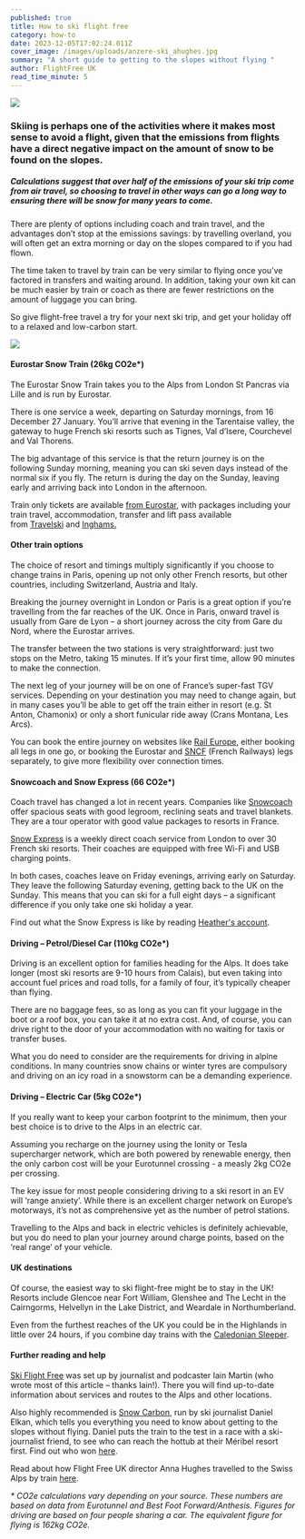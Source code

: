 ```yaml
---
published: true
title: How to ski flight free
category: how-to
date: 2023-12-05T17:02:24.011Z
cover_image: /images/uploads/anzere-ski_ahughes.jpg
summary: "A short guide to getting to the slopes without flying "
author: FlightFree UK
read_time_minute: 5
---
```

![](/images/uploads/anzere-ski_ahughes.jpg)

### Skiing is perhaps one of the activities where it makes most sense to avoid a flight, given that the emissions from flights have a direct negative impact on the amount of snow to be found on the slopes. 

##### Calculations suggest that over half of the emissions of your ski trip come from air travel, so choosing to travel in other ways can go a long way to ensuring there will be snow for many years to come.

There are plenty of options including coach and train travel, and the advantages don’t stop at the emissions savings: by travelling overland, you will often get an extra morning or day on the slopes compared to if you had flown. 

The time taken to travel by train can be very similar to flying once you’ve factored in transfers and waiting around. In addition, taking your own kit can be much easier by train or coach as there are fewer restrictions on the amount of luggage you can bring. 

So give flight-free travel a try for your next ski trip, and get your holiday off to a relaxed and low-carbon start.

![](/images/uploads/pow_ski-travel-infographic-v4.2.jpg)

#### Eurostar Snow Train (26kg CO2e*)

The Eurostar Snow Train takes you to the Alps from London St Pancras via Lille and is run by Eurostar. 

There is one service a week, departing on Saturday mornings, from 16 December 27 January. You’ll arrive that evening in the Tarentaise valley, the gateway to huge French ski resorts such as Tignes, Val d’Isere, Courchevel and Val Thorens. 

The big advantage of this service is that the return journey is on the following Sunday morning, meaning you can ski seven days instead of the normal six if you fly. The return is during the day on the Sunday, leaving early and arriving back into London in the afternoon.

Train only tickets are available [from Eurostar](https://www.eurostar.com/uk-en/train/france/ski-train), with packages including your train travel, accommodation, transfer and lift pass available from [Travelski](https://www.uk.travelski.com/) and [Inghams.](https://www.inghams.co.uk/ski-holidays/articles/winter-insider-guides/eurostar-snow-train)

#### Other train options

The choice of resort and timings multiply significantly if you choose to change trains in Paris, opening up not only other French resorts, but other countries, including Switzerland, Austria and Italy. 

Breaking the journey overnight in London or Paris is a great option if you’re travelling from the far reaches of the UK. Once in Paris, onward travel is usually from Gare de Lyon – a short journey across the city from Gare du Nord, where the Eurostar arrives. 

The transfer between the two stations is very straightforward: just two stops on the Metro, taking 15 minutes. If it’s your first time, allow 90 minutes to make the connection. 

The next leg of your journey will be on one of France’s super-fast TGV services. Depending on your destination you may need to change again, but in many cases you’ll be able to get off the train either in resort (e.g. St Anton, Chamonix) or only a short funicular ride away (Crans Montana, Les Arcs). 

You can book the entire journey on websites like [Rail Europe](https://www.raileurope.com/), either booking all legs in one go, or booking the Eurostar and [SNCF](https://www.sncf-connect.com/) (French Railways) legs separately, to give more flexibility over connection times.

#### Snowcoach and Snow Express (66 CO2e*)

Coach travel has changed a lot in recent years. Companies like [Snowcoach](https://www.snowcoach.co.uk/travel-by-luxury-snowcoach) offer spacious seats with good legroom, reclining seats and travel blankets. They are a tour operator with good value packages to resorts in France.

[Snow Express](https://www.snowexpress.co.uk/) is a weekly direct coach service from London to over 30 French ski resorts. Their coaches are equipped with free Wi-Fi and USB charging points. 

In both cases, coaches leave on Friday evenings, arriving early on Saturday. They leave the following Saturday evening, getting back to the UK on the Sunday. This means that you can ski for a full eight days – a significant difference if you only take one ski holiday a year. 

F﻿ind out what the Snow Express is like by reading [Heather's account](/travel_articles/hitting-the-slopes-by-coach/).

#### Driving – Petrol/Diesel Car (110kg CO2e*)

Driving is an excellent option for families heading for the Alps. It does take longer (most ski resorts are 9-10 hours from Calais), but even taking into account fuel prices and road tolls, for a family of four, it’s typically cheaper than flying. 

There are no baggage fees, so as long as you can fit your luggage in the boot or a roof box, you can take it at no extra cost. And, of course, you can drive right to the door of your accommodation with no waiting for taxis or transfer buses. 

What you do need to consider are the requirements for driving in alpine conditions. In many countries snow chains or winter tyres are compulsory and driving on an icy road in a snowstorm can be a demanding experience.

#### Driving – Electric Car (5kg CO2e*)

If you really want to keep your carbon footprint to the minimum, then your best choice is to drive to the Alps in an electric car. 

Assuming you recharge on the journey using the Ionity or Tesla supercharger network, which are both powered by renewable energy, then the only carbon cost will be your Eurotunnel crossing - a measly 2kg CO2e per crossing.

The key issue for most people considering driving to a ski resort in an EV will ‘range anxiety’. While there is an excellent charger network on Europe’s motorways, it’s not as comprehensive yet as the number of petrol stations. 

Travelling to the Alps and back in electric vehicles is definitely achievable, but you do need to plan your journey around charge points, based on the ‘real range’ of your vehicle. 

#### UK destinations

Of course, the easiest way to ski flight-free might be to stay in the UK! Resorts include Glencoe near Fort William, Glenshee and The Lecht in the Cairngorms, Helvellyn in the Lake District, and Weardale in Northumberland. 

Even from the furthest reaches of the UK you could be in the Highlands in little over 24 hours, if you combine day trains with the [Caledonian Sleeper](https://www.sleeper.scot/). 

#### Further reading and help

[Ski Flight Free](https://skiflightfree.org/) was set up by journalist and podcaster Iain Martin (who wrote most of this article – thanks Iain!). There you will find up-to-date information about services and routes to the Alps and other locations.

Also highly recommended is [Snow Carbon](https://www.snowcarbon.co.uk/), run by ski journalist Daniel Elkan, which tells you everything you need to know about getting to the slopes without flying. Daniel puts the train to the test in a race with a ski-journalist friend, to see who can reach the hottub at their Méribel resort first. Find out who won [here](https://youtu.be/M5OG8qj79fo). 

Read about how Flight Free UK director Anna Hughes travelled to the Swiss Alps by train [here](https://www.standard.co.uk/lifestyle/travel/sustainable-travel/sustainable-ski-trip-skiing-london-swiss-alps-b1057176.html).

*\* CO2e calculations vary depending on your source. These numbers are based on data from Eurotunnel and Best Foot Forward/Anthesis. Figures for driving are based on four people sharing a car. The equivalent figure for flying is 162kg CO2e.*